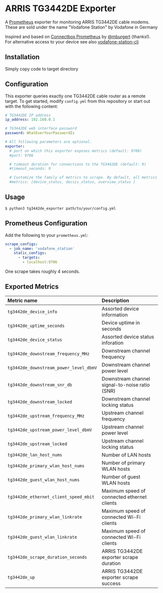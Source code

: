 # ARRIS TG3442DE Exporter
A [Prometheus](https://prometheus.io/) exporter for monitoring ARRIS TG3442DE cable modems. These are sold under the name "Vodafone Station" by Vodafone in Germany

Inspired and based on [Connectbox Prometheus](https://github.com/mbugert/connectbox-prometheus) by [@mburgert](https://github.com/mbugert) (thanks!).
For alternative access to your device see also [vodafone-station-cli](https://github.com/totev/vodafone-station-cli)

## Installation
Simply copy code to target directory 


## Configuration
This exporter queries exactly one TG3442DE cable router as a remote target.
To get started, modify `config.yml` from this repository or start out with the following content:
```yaml
# TG3442DE IP address
ip_address: 192.168.0.1

# TG3442DE web interface password
password: WhatEverYourPasswordIs

# All following parameters are optional.
exporter:
  # port on which this exporter exposes metrics (default: 9706)
  #port: 9706

  # timeout duration for connections to the TG3442DE (default: 9)
  #timeout_seconds: 9

  # Customize the family of metrics to scrape. By default, all metrics are scraped.
  #metrics: [device_status, docsis_status, overview_status ]

```

## Usage
```sh-session
$ python3 tg3442de_exporter path/to/your/config.yml 
```


## Prometheus Configuration
Add the following to your `prometheus.yml`:
```yaml
scrape_configs:
  - job_name: 'vodafone_station'
    static_configs:
      - targets:
        - localhost:9706
```
One scrape takes roughly 4 seconds.

## Exported Metrics
| Metric name                            | Description                                    |
|:---------------------------------------|:-----------------------------------------------|
| `tg3442de_device_info`                 | Assorted device information                    |
| `tg3442de_uptime_seconds`              | Device uptime in seconds                       |
| `tg3442de_device_status`               | Assorted device status inforation              |
| `tg3442de_downstream_frequency_MHz`    | Downstream channel frequency                   |
| `tg3442de_downstream_power_level_dbmV` | Downstream channel power level                 |
| `tg3442de_downstream_snr_db`           | Downstream channel signal-to-noise ratio (SNR) |
| `tg3442de_downstream_locked`           | Downstream channel locking status              |
| `tg3442de_upstream_frequency_MHz`      | Upstream channel frequency                     |
| `tg3442de_upstream_power_level_dbmV`   | Upstream channel power level                   |
| `tg3442de_upstream_locked`             | Upstream channel locking status                |
| `tg3442de_lan_host_nums`               | Number of LAN hosts                            |
| `tg3442de_primary_wlan_host_nums`      | Number of primary WLAN hosts                   |
| `tg3442de_guest_wlan_host_nums`        | Number of guest WLAN hosts                     |
| `tg3442de_ethernet_client_speed_mbit`  | Maximum speed of connected ethernet clients    |
| `tg3442de_primary_wlan_linkrate`       | Maximum speed of connected Wi-Fi clients       |
| `tg3442de_guest_wlan_linkrate`         | Maximum speed of connected Wi-Fi clients       |
| `tg3442de_scrape_duration_seconds`     | ARRIS TG3442DE exporter scrape duration        |
| `tg3442de_up`                          | ARRIS TG3442DE exporter scrape success         |

